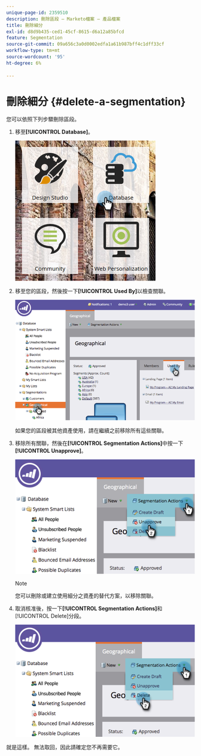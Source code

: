 ```yaml
---
unique-page-id: 2359510
description: 刪除區段 — Marketo檔案 — 產品檔案
title: 刪除細分
exl-id: d8d9b435-ced1-45cf-8615-d6a12a85bfcd
feature: Segmentation
source-git-commit: 09a656c3a0d0002edfa1a61b987bff4c1dff33cf
workflow-type: tm+mt
source-wordcount: '95'
ht-degree: 6%

---
```


# 刪除細分 {#delete-a-segmentation}

您可以依照下列步驟刪除區段。

1. 移至&#x200B;**[!UICONTROL Database]**。

   ![](assets/image2017-3-28-14-3a55-3a26.png)

1. 移至您的區段，然後按一下&#x200B;**[!UICONTROL Used By]**&#x200B;以檢查關聯。

   ![](assets/image2017-3-28-15-3a51-3a8.png)

   如果您的區段被其他資產使用，請在繼續之前移除所有這些關聯。

1. 移除所有關聯，然後在&#x200B;**[!UICONTROL Segmentation Actions]**&#x200B;中按一下&#x200B;**[!UICONTROL Unapprove]**。

   ![](assets/image2017-3-28-15-3a51-3a30.png)

   >[!NOTE]
   >
   >您可以刪除或建立使用細分之資產的替代方案，以移除關聯。

1. 取消核准後，按一下&#x200B;**[!UICONTROL Segmentation Actions]**&#x200B;和[!UICONTROL Delete]分段。

   ![](assets/image2017-3-28-15-3a51-3a46.png)

就是這樣。 無法取回，因此請確定您不再需要它。
